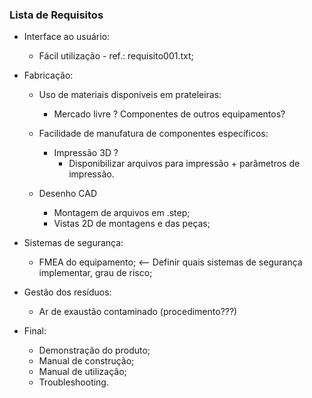 ### Lista de Requisitos

- Interface ao usuário:
  - Fácil utilização - ref.: requisito001.txt;

- Fabricação:
  - Uso de materiais disponíveis em prateleiras:
    - Mercado livre ? Componentes de outros equipamentos? 
  - Facilidade de manufatura de componentes específicos:
    - Impressão 3D ?
      - Disponibilizar arquivos para impressão  + parâmetros de impressão.
      
  - Desenho CAD
    - Montagem de arquivos em  .step;
    - Vistas 2D de montagens e das peças;
    
- Sistemas de segurança:
  - FMEA do equipamento; <-- Definir quais sistemas de segurança implementar, grau de risco;
- Gestão dos resíduos:
  - Ar de exaustão contaminado (procedimento???)

- Final:
  - Demonstração do produto;
  - Manual de construção;
  - Manual de utilização;
  - Troubleshooting.


